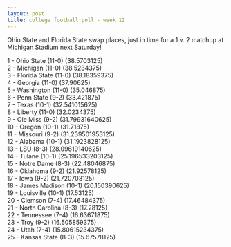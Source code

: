 ```yaml
---
layout: post
title: college football poll - week 12
---
```


Ohio State and Florida State swap places, just in time for a 1 v. 2 matchup at Michigan Stadium next Saturday!

1 - Ohio State (11-0) (38.5703125)  
2 - Michigan (11-0) (38.5234375)  
3 - Florida State (11-0) (38.18359375)  
4 - Georgia (11-0) (37.90625)  
5 - Washington (11-0) (35.046875)  
6 - Penn State (9-2) (33.421875)  
7 - Texas (10-1) (32.541015625)  
8 - Liberty (11-0) (32.0234375)  
9 - Ole Miss (9-2) (31.79931640625)  
10 - Oregon (10-1) (31.71875)  
11 - Missouri (9-2) (31.239501953125)  
12 - Alabama (10-1) (31.1923828125)  
13 - LSU (8-3) (28.09619140625)  
14 - Tulane (10-1) (25.196533203125)  
15 - Notre Dame (8-3) (22.48046875)  
16 - Oklahoma (9-2) (21.92578125)  
17 - Iowa (9-2) (21.720703125)  
18 - James Madison (10-1) (20.150390625)  
19 - Louisville (10-1) (17.53125)  
20 - Clemson (7-4) (17.46484375)  
21 - North Carolina (8-3) (17.28125)  
22 - Tennessee (7-4) (16.63671875)  
23 - Troy (9-2) (16.505859375)  
24 - Utah (7-4) (15.80615234375)  
25 - Kansas State (8-3) (15.67578125)  
